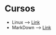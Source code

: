 # Cursos

* Linux --> [Link](./Linux/Liux.html)
* MarkDown --> [Link](./Cursos/MarkDown/MarkDown.html) 
